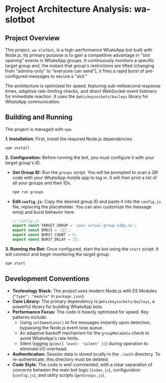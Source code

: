# Project Architecture Analysis: wa-slotbot

## Project Overview

This project, `wa-slotbot`, is a high-performance WhatsApp bot built with Node.js. Its primary purpose is to gain a competitive advantage in "slot opening" events in WhatsApp groups. It continuously monitors a specific target group and, the instant that group's restrictions are lifted (changing from "admins-only" to "everyone can send"), it fires a rapid burst of pre-configured messages to secure a "slot."

The architecture is optimized for speed, featuring sub-millisecond response times, adaptive rate-limiting checks, and direct WebSocket event listeners for immediate reaction. It uses the `@whiskeysockets/baileys` library for WhatsApp communication.

## Building and Running

The project is managed with `npm`.

**1. Installation:**
First, install the required Node.js dependencies.

```bash
npm install
```

**2. Configuration:**
Before running the bot, you must configure it with your target group's ID.

*   **Get Group ID:** Run the `groups` script. You will be prompted to scan a QR code with your WhatsApp mobile app to log in. It will then print a list of all your groups and their IDs.

    ```bash
    npm run groups
    ```

*   **Edit `config.js`:** Copy the desired group ID and paste it into the `config.js` file, replacing the placeholder. You can also customize the message emoji and burst behavior here.

    ```javascript
    // config.js
    export const TARGET_GROUP = 'your-actual-group-id@g.us';
    export const EMOJI = '✋🏿';
    export const BURST_COUNT = 5;
    export const BURST_DELAY = 25;
    ```

**3. Running the Bot:**
Once configured, start the bot using the `start` script. It will connect and begin monitoring the target group.

```bash
npm start
```

## Development Conventions

*   **Technology Stack:** The project uses modern Node.js with ES Modules (`"type": "module"` in `package.json`).
*   **Core Library:** The primary dependency is `@whiskeysockets/baileys`, a powerful library for building WhatsApp bots.
*   **Performance Focus:** The code is heavily optimized for speed. Key patterns include:
    *   Using `setImmediate()` to fire messages instantly upon detection, bypassing the Node.js event loop queue.
    *   An adaptive backoff mechanism for the `groupMetadata` check to avoid WhatsApp's rate limits.
    *   Silent logging (`pino({ level: 'silent' })`) during operation to eliminate I/O overhead.
*   **Authentication:** Session data is stored locally in the `./auth` directory. To re-authenticate, this directory must be deleted.
*   **Code Style:** The code is well-commented, with a clear separation of concerns between the main bot logic (`index.js`), configuration (`config.js`), and utility scripts (`getGroups.js`).
